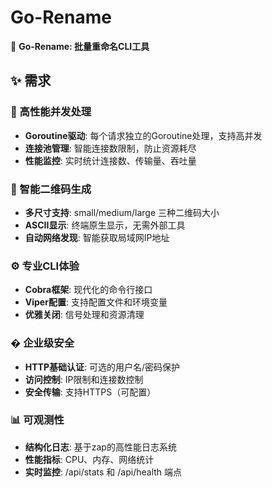 # Go-Rename

🚀 **Go-Rename: 批量重命名CLI工具**

## ✨ 需求

### 🚀 高性能并发处理
- **Goroutine驱动**: 每个请求独立的Goroutine处理，支持高并发
- **连接池管理**: 智能连接数限制，防止资源耗尽
- **性能监控**: 实时统计连接数、传输量、吞吐量

### 📱 智能二维码生成
- **多尺寸支持**: small/medium/large 三种二维码大小
- **ASCII显示**: 终端原生显示，无需外部工具
- **自动网络发现**: 智能获取局域网IP地址

### ⚙️ 专业CLI体验
- **Cobra框架**: 现代化的命令行接口
- **Viper配置**: 支持配置文件和环境变量
- **优雅关闭**: 信号处理和资源清理

### �️ 企业级安全
- **HTTP基础认证**: 可选的用户名/密码保护
- **访问控制**: IP限制和连接数控制
- **安全传输**: 支持HTTPS（可配置）

### 📊 可观测性
- **结构化日志**: 基于zap的高性能日志系统
- **性能指标**: CPU、内存、网络统计
- **实时监控**: /api/stats 和 /api/health 端点